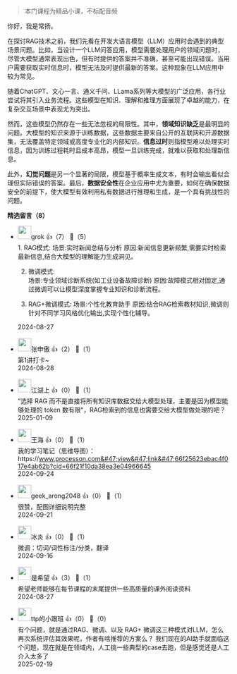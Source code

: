 > 本门课程为精品小课，不标配音频

你好，我是常扬。

在探讨RAG技术之前，我们先看在开发大语言模型（LLM）应用时会遇到的典型场景问题。比如，当设计一个LLM问答应用，模型需要处理用户的领域问题时，尽管大模型通常表现出色，但有时提供的答案并不准确，甚至可能出现错误。当用户需要获取实时信息时，模型无法及时提供最新的答案。这种现象在LLM应用中较为常见。

随着ChatGPT、文心一言、通义千问、LLama系列等大模型的广泛应用，各行业尝试将其引入业务流程。这些模型在知识、理解和推理方面展现了卓越的能力，在复杂交互场景中表现尤为突出。

然而，这些模型仍然存在一些无法忽视的局限性。其中，**领域知识缺乏**是最明显的问题。大模型的知识来源于训练数据，这些数据主要来自公开的互联网和开源数据集，无法覆盖特定领域或高度专业化的内部知识。**信息过时**则指模型难以处理实时信息，因为训练过程耗时且成本高昂，模型一旦训练完成，就难以获取和处理新信息。

此外，**幻觉问题**是另一个显著的局限，模型基于概率生成文本，有时会输出看似合理但实际错误的答案。最后，**数据安全性**在企业应用中尤为重要，如何在确保数据安全的前提下，使大模型有效利用私有数据进行推理和生成，是一个具有挑战性的问题。
<div><strong>精选留言（8）</strong></div><ul>
<li><img src="https://static001.geekbang.org/account/avatar/00/14/78/3e/f60ea472.jpg" width="30px"><span>grok</span> 👍（7） 💬（5）<div>1. RAG模式:
场景:实时新闻总结与分析
原因:新闻信息更新频繁,需要实时检索最新信息,结合大模型的理解能力生成洞见。

2. 微调模式:  
场景:专业领域诊断系统(如工业设备故障诊断)
原因:故障模式相对固定,通过微调可以让模型深度掌握专业知识和诊断流程。

3. RAG+微调模式:
场景:个性化教育助手
原因:结合RAG检索教材知识,微调则针对不同学习风格优化输出,实现个性化辅导。</div>2024-08-27</li><br/><li><img src="https://static001.geekbang.org/account/avatar/00/12/0a/a4/828a431f.jpg" width="30px"><span>张申傲</span> 👍（2） 💬（1）<div>第1讲打卡~</div>2024-08-28</li><br/><li><img src="https://static001.geekbang.org/account/avatar/00/0f/b0/f7/228a6c37.jpg" width="30px"><span>江湖上</span> 👍（0） 💬（1）<div>”选择 RAG 而不是直接将所有知识库数据交给大模型处理，主要是因为模型能够处理的 token 数有限“，RAG检索到的信息也需要交给大模型做处理的吧？</div>2025-01-09</li><br/><li><img src="https://static001.geekbang.org/account/avatar/00/11/af/eb/8a2c26ab.jpg" width="30px"><span>王海</span> 👍（0） 💬（1）<div>我的学习笔记（思维导图）：
https:&#47;&#47;www.processon.com&#47;view&#47;link&#47;66f25623ebac4f017e4ab62b?cid=66f21f10da38ea3e04966645</div>2024-09-24</li><br/><li><img src="https://static001.geekbang.org/account/avatar/00/17/2a/e6/c788257f.jpg" width="30px"><span>geek_arong2048</span> 👍（0） 💬（1）<div>很赞，配图详细说明完整</div>2024-09-21</li><br/><li><img src="https://static001.geekbang.org/account/avatar/00/13/1d/02/60c52ddc.jpg" width="30px"><span>冰炎</span> 👍（0） 💬（1）<div>微调：切词&#47;词性标注&#47;分类，翻译</div>2024-09-16</li><br/><li><img src="https://static001.geekbang.org/account/avatar/00/25/2d/13/bd7c990f.jpg" width="30px"><span>是希望</span> 👍（3） 💬（1）<div>希望老师能够在每节课程的末尾提供一些高质量的课外阅读资料</div>2024-08-27</li><br/><li><img src="https://static001.geekbang.org/account/avatar/00/14/ee/18/f486f2fb.jpg" width="30px"><span>ttp的小跟班</span> 👍（0） 💬（0）<div>有个问题，就是通过RAG、微调、以及 RAG+ 微调这三种模式对LLM，怎么再次系统评估其效果呢，作者有啥推荐的方案么？
我们现在的AI助手就面临这个问题，现在就是在领域内，人工挑一些典型的case去跑，但是感觉还是人工介入太多了</div>2025-02-19</li><br/>
</ul>